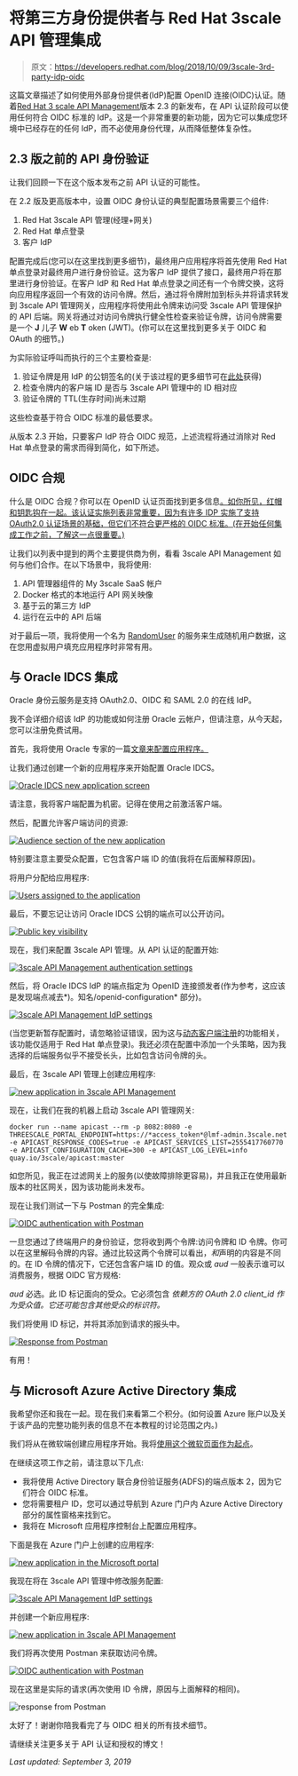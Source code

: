 # 将第三方身份提供者与 Red Hat 3scale API 管理集成

> 原文：<https://developers.redhat.com/blog/2018/10/09/3scale-3rd-party-idp-oidc>

这篇文章描述了如何使用外部身份提供者(IdP)配置 OpenID 连接(OIDC)认证。随着[Red Hat 3 scale API Management](https://developers.redhat.com/products/3scale/overview/)版本 2.3 的新发布，在 API 认证阶段可以使用任何符合 OIDC 标准的 IdP。这是一个非常重要的新功能，因为它可以集成您环境中已经存在的任何 IdP，而不必使用身份代理，从而降低整体复杂性。

## 2.3 版之前的 API 身份验证

让我们回顾一下在这个版本发布之前 API 认证的可能性。

在 2.2 版及更高版本中，设置 OIDC 身份认证的典型配置场景需要三个组件:

1.  Red Hat 3scale API 管理(经理+网关)
2.  Red Hat 单点登录
3.  客户 IdP

配置完成后(您可以在这里找到更多细节)，最终用户应用程序将首先使用 Red Hat 单点登录对最终用户进行身份验证。这为客户 IdP 提供了接口，最终用户将在那里进行身份验证。在客户 IdP 和 Red Hat 单点登录之间还有一个令牌交换，这将向应用程序返回一个有效的访问令牌。然后，通过将令牌附加到标头并将请求转发到 3scale API 管理网关，应用程序将使用此令牌来访问受 3scale API 管理保护的 API 后端。网关将通过对访问令牌执行健全性检查来验证令牌，访问令牌需要是一个 **J** 儿子 **W** eb **T** oken (JWT)。(你可以在这里找到更多关于 OIDC 和 OAuth 的细节。)

为实际验证呼叫而执行的三个主要检查是:

1.  验证令牌是用 IdP 的公钥签名的(关于该过程的更多细节可在[此处](http://blog.differentpla.net/blog/2015/04/19/jwt-rs256-erlang)获得)
2.  检查令牌内的客户端 ID 是否与 3scale API 管理中的 ID 相对应
3.  验证令牌的 TTL(生存时间)尚未过期

这些检查基于符合 OIDC 标准的最低要求。

从版本 2.3 开始，只要客户 IdP 符合 OIDC 规范，上述流程将通过消除对 Red Hat 单点登录的需求而得到简化，如下所述。

## OIDC 合规

什么是 OIDC 合规？你可以在 OpenID 认证页面找到更多信息[。如你所见，红帽和钥匙钩在一起。该认证实施列表非常重要，因为有许多 IDP 实施了支持 OAuth2.0 认证场景的基础，但它们不符合更严格的 OIDC 标准。(在开始任何集成工作之前，了解这一点很重要。)](https://openid.net/certification/)

让我们以列表中提到的两个主要提供商为例，看看 3scale API Management 如何与他们合作。在以下场景中，我将使用:

1.  API 管理器组件的 My 3scale SaaS 帐户
2.  Docker 格式的本地运行 API 网关映像
3.  基于云的第三方 IdP
4.  运行在云中的 API 后端

对于最后一项，我将使用一个名为 [RandomUser](https://randomuser.me/) 的服务来生成随机用户数据，这在您用虚拟用户填充应用程序时非常有用。

## 与 Oracle IDCS 集成

Oracle 身份云服务是支持 OAuth2.0、OIDC 和 SAML 2.0 的在线 IdP。

我不会详细介绍该 IdP 的功能或如何注册 Oracle 云帐户，但请注意，从今天起，您可以注册免费试用。

首先，我将使用 Oracle 专家的一篇[文章来配置应用程序。](http://www.ateam-oracle.com/using-openid-connect-to-delegate-authentication-to-oracle-identity-cloud-service/)

让我们通过创建一个新的应用程序来开始配置 Oracle IDCS。

[![Oracle IDCS new application screen](img/c06a039f83f5fd196f68690666f0e937.png)](https://developers.redhat.com/blog/wp-content/uploads/2018/09/Screenshot-from-2018-09-27-11-51-14.png)

请注意，我将客户端配置为机密。记得在使用之前激活客户端。

然后，配置允许客户端访问的资源:

[![Audience section of the new application](img/d222ae83361b47965daf4d49bb73c4d2.png)](https://developers.redhat.com/blog/wp-content/uploads/2018/09/Screenshot-from-2018-09-27-11-52-39.png)

特别要注意主要受众配置，它包含客户端 ID 的值(我将在后面解释原因)。

将用户分配给应用程序:

[![Users assigned to the application](img/69a0164aeec710e3f0585f3ef1bb0961.png)](https://developers.redhat.com/blog/wp-content/uploads/2018/09/Screenshot-from-2018-09-27-12-02-08.png)

最后，不要忘记让访问 Oracle IDCS 公钥的端点可以公开访问。

[![Public key visibility](img/610c211010481a47395bc313e40bc249.png)](https://developers.redhat.com/blog/wp-content/uploads/2018/09/Screenshot-from-2018-09-27-12-07-25.png)

现在，我们来配置 3scale API 管理。从 API 认证的配置开始:

[![3scale API Management authentication settings](img/f5252db6d24fc401c8232fc1df710683.png)](https://developers.redhat.com/blog/wp-content/uploads/2018/09/Screenshot-from-2018-09-26-18-31-28.png)

然后，将 Oracle IDCS IdP 的端点指定为 OpenID 连接颁发者(作为参考，这应该是发现端点减去*)。知名/openid-configuration* 部分)。

[![3scale API Management IdP settings](img/accac9e9be8aeb72ce07e2cb7d8337cf.png)](https://developers.redhat.com/blog/wp-content/uploads/2018/09/Screenshot-from-2018-09-27-12-25-02.png)

(当您更新暂存配置时，请忽略验证错误，因为这与[动态客户端注册](https://openid.net/specs/openid-connect-registration-1_0.html#ClientRegistration)的功能相关，该功能仅适用于 Red Hat 单点登录)。我还必须在配置中添加一个头策略，因为我选择的后端服务似乎不接受长头，比如包含访问令牌的头。

最后，在 3scale API 管理上创建应用程序:

[![new application in 3scale API Management](img/22f043f23f72c36ea6d065a83388d298.png)](https://developers.redhat.com/blog/wp-content/uploads/2018/09/Screenshot-from-2018-09-27-12-32-54.png)

现在，让我们在我的机器上启动 3scale API 管理网关:

```
docker run --name apicast --rm -p 8082:8080 -e THREESCALE_PORTAL_ENDPOINT=https://*access_token*@lmf-admin.3scale.net -e APICAST_RESPONSE_CODES=true -e APICAST_SERVICES_LIST=2555417760770 -e APICAST_CONFIGURATION_CACHE=300 -e APICAST_LOG_LEVEL=info quay.io/3scale/apicast:master
```

如您所见，我正在过滤网关上的服务(以使故障排除更容易)，并且我正在使用最新版本的社区网关，因为该功能尚未发布。

现在让我们测试一下与 Postman 的完全集成:

[![OIDC authentication with Postman](img/c7d65aec2e2231fe38013127fb90796e.png)](https://developers.redhat.com/blog/wp-content/uploads/2018/09/Screenshot-from-2018-09-27-12-44-06.png)

一旦您通过了终端用户的身份验证，您将收到两个令牌:访问令牌和 ID 令牌。你可以在这里解码令牌的内容。通过比较这两个令牌可以看出，*和*声明的内容是不同的。在 ID 令牌的情况下，它还包含客户端 ID 的值。观众或 *aud* 一般表示谁可以消费服务，根据 OIDC 官方规格:

*aud*
必选。此 ID 标记面向的受众。它必须包含 *依赖方的 OAuth 2.0 client_id 作为受众值。它还可能包含其他受众的标识符。*

我们将使用 ID 标记，并将其添加到请求的报头中。

[![Response from Postman](img/eaf0e42bb1bb5b831eb557b5cf1d37af.png)](https://developers.redhat.com/blog/wp-content/uploads/2018/09/Screenshot-from-2018-09-27-13-06-02.png)

有用！

## 与 Microsoft Azure Active Directory 集成

我希望你还和我在一起。现在我们来看第二个积分。(如何设置 Azure 账户以及关于该产品的完整功能列表的信息不在本教程的讨论范围之内。)

我们将从在微软端创建应用程序开始。我将[使用这个微软页面作为起点](https://docs.microsoft.com/en-us/azure/active-directory/develop/v2-oauth2-auth-code-flow)。

在继续这项工作之前，请注意以下几点:

*   我将使用 Active Directory 联合身份验证服务(ADFS)的端点版本 2，因为它们符合 OIDC 标准。
*   您将需要租户 ID，您可以通过导航到 Azure 门户内 Azure Active Directory 部分的属性窗格来找到它。
*   我将在 Microsoft 应用程序控制台上配置应用程序。

下面是我在 Azure 门户上创建的应用程序:

[![new application in the Microsoft portal](img/de48b3547dc3f59a5f76a82bf3806ab2.png)](https://developers.redhat.com/blog/wp-content/uploads/2018/09/Screenshot-from-2018-09-27-15-15-28.png)

我现在将在 3scale API 管理中修改服务配置:

[![3scale API Management IdP settings](img/eb8a8ad04b37064ba24e81d8d4f75cd8.png)](https://developers.redhat.com/blog/wp-content/uploads/2018/09/Screenshot-from-2018-09-27-15-19-22.png)

并创建一个新应用程序:

[![new application in 3scale API Management](img/f698585d36b89e2a74108ccafe1a4f0d.png)](https://developers.redhat.com/blog/wp-content/uploads/2018/09/Screenshot-from-2018-09-27-15-23-26.png)

我们将再次使用 Postman 来获取访问令牌。

[![OIDC authentication with Postman](img/66e32b73e8ed8a5c2cb6e484ec4cfd52.png)](https://developers.redhat.com/blog/wp-content/uploads/2018/09/Screenshot-from-2018-09-27-15-26-10.png)

现在这里是实际的请求(再次使用 ID 令牌，原因与上面解释的相同)。

![response from Postman](img/f61ea3d48ced00fc216be34eb16bc5b5.png)

太好了！谢谢你陪我看完了与 OIDC 相关的所有技术细节。

请继续关注更多关于 API 认证和授权的博文！

*Last updated: September 3, 2019*